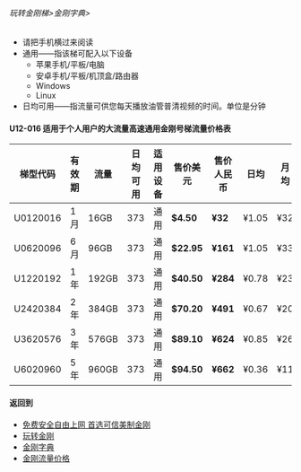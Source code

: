 ###### 玩转金刚梯>金刚字典> 

- 请把手机横过来阅读
- 通用——指该梯可配入以下设备
  - 苹果手机/平板/电脑
  - 安卓手机/平板/机顶盒/路由器
  - Windows
  - Linux
- 日均可用——指流量可供您每天播放油管普清视频的时间。单位是分钟

#### U12-016 适用于个人用户的大流量高速通用金刚号梯流量价格表
|梯型代码 |有效期|流量  |日均可用|适用设备|售价美元|售价 人民币|日均  |月均  |年均|
|--------|----|-----|------|-------|------|------|-------|-----|-----|
|U0120016|1月  |  16GB|   373|通用|<strong> $4.50 </strong>  |<strong>¥32 </strong>  |¥1.05|¥32 |¥384|
|U0620096|6月  |  96GB|   373|通用|<strong> $22.95 </strong> |<strong>¥161</strong>  |¥1.05|¥33 |¥322|
|U1220192|1年  | 192GB|   373|通用|<strong> $40.50 </strong> |<strong>¥284</strong>  |¥0.78|¥23|¥284|
|U2420384|2年  | 384GB|   373|通用|<strong> $70.20 </strong> |<strong>¥491</strong>  |¥0.67|¥20|¥246|
|U3620576|3年  | 576GB|	 373|通用|<strong> $89.10 </strong> |<strong>¥624</strong> |¥0.85|¥26|¥208|
|U6020960|5年  | 960GB|   373|通用|<strong> $94.50 </strong> |<strong>¥662</strong>  |¥0.36|¥11|¥132|


#### 返回到
- [免费安全自由上网 首选可信美制金刚](https://github.com/a2zitpro/web/blob/master/%E5%BE%80%E5%90%8E%E7%BF%BB.md)
- [玩转金刚](https://github.com/a2zitpro/web/blob/master/LadderFree/A.md)
- [金刚字典](https://github.com/a2zitpro/web/blob/master/LadderFree/kkDictionary/KKDictionary.md)
- [金刚流量价格](https://github.com/a2zitpro/web/blob/master/LadderFree/kkDictionary/Price/KKDTPrice.md)

